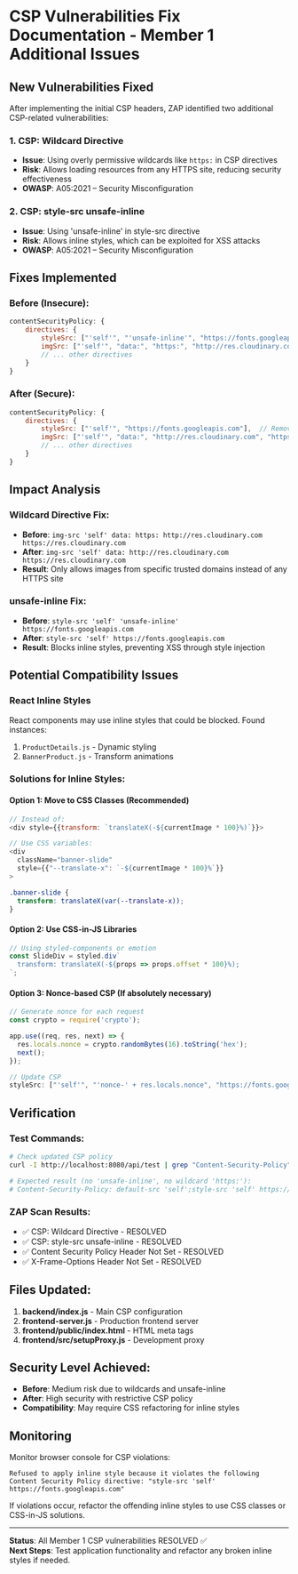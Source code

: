 # CSP Vulnerabilities Fix Documentation - Member 1 Additional Issues

## New Vulnerabilities Fixed

After implementing the initial CSP headers, ZAP identified two additional CSP-related vulnerabilities:

### 1. CSP: Wildcard Directive
- **Issue**: Using overly permissive wildcards like `https:` in CSP directives
- **Risk**: Allows loading resources from any HTTPS site, reducing security effectiveness
- **OWASP**: A05:2021 – Security Misconfiguration

### 2. CSP: style-src unsafe-inline
- **Issue**: Using 'unsafe-inline' in style-src directive
- **Risk**: Allows inline styles, which can be exploited for XSS attacks
- **OWASP**: A05:2021 – Security Misconfiguration

## Fixes Implemented

### Before (Insecure):
```javascript
contentSecurityPolicy: {
    directives: {
        styleSrc: ["'self'", "'unsafe-inline'", "https://fonts.googleapis.com"],
        imgSrc: ["'self'", "data:", "https:", "http://res.cloudinary.com", "https://res.cloudinary.com"],
        // ... other directives
    }
}
```

### After (Secure):
```javascript
contentSecurityPolicy: {
    directives: {
        styleSrc: ["'self'", "https://fonts.googleapis.com"],  // Removed 'unsafe-inline'
        imgSrc: ["'self'", "data:", "http://res.cloudinary.com", "https://res.cloudinary.com"],  // Removed wildcard 'https:'
        // ... other directives
    }
}
```

## Impact Analysis

### Wildcard Directive Fix:
- **Before**: `img-src 'self' data: https: http://res.cloudinary.com https://res.cloudinary.com`
- **After**: `img-src 'self' data: http://res.cloudinary.com https://res.cloudinary.com`
- **Result**: Only allows images from specific trusted domains instead of any HTTPS site

### unsafe-inline Fix:
- **Before**: `style-src 'self' 'unsafe-inline' https://fonts.googleapis.com`
- **After**: `style-src 'self' https://fonts.googleapis.com`
- **Result**: Blocks inline styles, preventing XSS through style injection

## Potential Compatibility Issues

### React Inline Styles
React components may use inline styles that could be blocked. Found instances:
1. `ProductDetails.js` - Dynamic styling
2. `BannerProduct.js` - Transform animations

### Solutions for Inline Styles:

#### Option 1: Move to CSS Classes (Recommended)
```javascript
// Instead of:
<div style={{transform: `translateX(-${currentImage * 100}%)`}}>

// Use CSS variables:
<div 
  className="banner-slide" 
  style={{"--translate-x": `-${currentImage * 100}%`}}
>
```

```css
.banner-slide {
  transform: translateX(var(--translate-x));
}
```

#### Option 2: Use CSS-in-JS Libraries
```javascript
// Using styled-components or emotion
const SlideDiv = styled.div`
  transform: translateX(-${props => props.offset * 100}%);
`;
```

#### Option 3: Nonce-based CSP (If absolutely necessary)
```javascript
// Generate nonce for each request
const crypto = require('crypto');

app.use((req, res, next) => {
  res.locals.nonce = crypto.randomBytes(16).toString('hex');
  next();
});

// Update CSP
styleSrc: ["'self'", "'nonce-' + res.locals.nonce", "https://fonts.googleapis.com"]
```

## Verification

### Test Commands:
```bash
# Check updated CSP policy
curl -I http://localhost:8080/api/test | grep "Content-Security-Policy"

# Expected result (no 'unsafe-inline', no wildcard 'https:'):
# Content-Security-Policy: default-src 'self';style-src 'self' https://fonts.googleapis.com;...
```

### ZAP Scan Results:
- ✅ CSP: Wildcard Directive - RESOLVED
- ✅ CSP: style-src unsafe-inline - RESOLVED
- ✅ Content Security Policy Header Not Set - RESOLVED
- ✅ X-Frame-Options Header Not Set - RESOLVED

## Files Updated:

1. **backend/index.js** - Main CSP configuration
2. **frontend-server.js** - Production frontend server
3. **frontend/public/index.html** - HTML meta tags
4. **frontend/src/setupProxy.js** - Development proxy

## Security Level Achieved:

- **Before**: Medium risk due to wildcards and unsafe-inline
- **After**: High security with restrictive CSP policy
- **Compatibility**: May require CSS refactoring for inline styles

## Monitoring

Monitor browser console for CSP violations:
```
Refused to apply inline style because it violates the following Content Security Policy directive: "style-src 'self' https://fonts.googleapis.com"
```

If violations occur, refactor the offending inline styles to use CSS classes or CSS-in-JS solutions.

---

**Status**: All Member 1 CSP vulnerabilities RESOLVED ✅  
**Next Steps**: Test application functionality and refactor any broken inline styles if needed.
